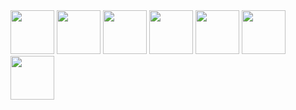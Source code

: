 <img loading="lazy" src="https://cdn.jsdelivr.net/gh/devicons/devicon@latest/icons/php/php-original.svg" width="70" height="70"/>
<img loading="lazy" src="https://cdn.jsdelivr.net/gh/devicons/devicon@latest/icons/laravel/laravel-original-wordmark.svg" width="70" height="70"/>
<img loading="lazy" src="https://cdn.jsdelivr.net/gh/devicons/devicon@latest/icons/insomnia/insomnia-original-wordmark.svg" width="70" height="70"/>
<img loading="lazy" src="https://cdn.jsdelivr.net/gh/devicons/devicon@latest/icons/mysql/mysql-original-wordmark.svg" width="70" height="70"/>
<img loading="lazy" src="https://cdn.jsdelivr.net/gh/devicons/devicon@latest/icons/bootstrap/bootstrap-original.svg" width="70" height="70"/>
<img loading="lazy" src="https://cdn.jsdelivr.net/gh/devicons/devicon@latest/icons/html5/html5-original-wordmark.svg" width="70" height="70"/>
<img loading="lazy" src="https://cdn.jsdelivr.net/gh/devicons/devicon@latest/icons/css3/css3-original-wordmark.svg" width="70" height="70"/>
          
          

          
          
          
          
